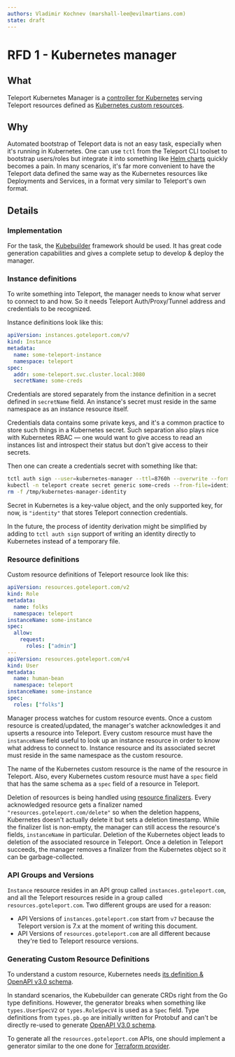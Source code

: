 ```yaml
---
authors: Vladimir Kochnev (marshall-lee@evilmartians.com)
state: draft
---
```


# RFD 1 - Kubernetes manager

## What

Teleport Kubernetes Manager is a [controller for Kubernetes](https://kubernetes.io/docs/concepts/architecture/controller/) serving Teleport resources defined as [Kubernetes custom resources](https://kubernetes.io/docs/concepts/extend-kubernetes/api-extension/custom-resources/).

## Why

Automated bootstrap of Teleport data is not an easy task, especially when it's running in Kubernetes. One can use `tctl` from the Teleport CLI toolset to bootstrap users/roles but integrate it into something like [Helm charts](https://helm.sh/docs/topics/charts/) quickly becomes a pain. In many scenarios, it's far more convenient to have the Teleport data defined the same way as the Kubernetes resources like Deployments and Services, in a format very similar to Teleport's own format.

## Details

### Implementation

For the task, the [Kubebuilder](https://kubebuilder.io/) framework should be used. It has great code generation capabilities and gives a complete setup to develop & deploy the manager.

### Instance definitions

To write something into Teleport, the manager needs to know what server to connect to and how. So it needs Teleport Auth/Proxy/Tunnel address and credentials to be recognized. 

Instance definitions look like this:

```yaml
apiVersion: instances.goteleport.com/v7
kind: Instance
metadata:
  name: some-teleport-instance
  namespace: teleport
spec:
  addr: some-teleport.svc.cluster.local:3080
  secretName: some-creds
```

Credentials are stored separately from the instance definition in a secret defined in `secretName` field. An instance's secret must reside in the same namespace as an instance resource itself.

Credentials data contains some private keys, and it's a common practice to store such things in a Kubernetes secret. Such separation also plays nice with Kubernetes RBAC — one would want to give access to read an instances list and introspect their status but don't give access to their secrets.

Then one can create a credentials secret with something like that:

```bash
tctl auth sign --user=kubernetes-manager --ttl=8760h --overwrite --format=file -o /tmp/kubernetes-manager-identity
kubectl -n teleport create secret generic some-creds --from-file=identity=/tmp/kubernetes-manager-identity
rm -f /tmp/kubernetes-manager-identity
```

Secret in Kubernetes is a key-value object, and the only supported key, for now, is `"identity"` that stores Teleport connection credentials.

In the future, the process of identity derivation might be simplified by adding to `tctl auth sign` support of writing an identity directly to Kubernetes instead of a temporary file.

### Resource definitions

Custom resource definitions of Teleport resource look like this:

```yaml
apiVersion: resources.goteleport.com/v2
kind: Role
metadata:
  name: folks
  namespace: teleport
instanceName: some-instance
spec:
  allow:
    request:
      roles: ["admin"]
---
apiVersion: resources.goteleport.com/v4
kind: User
metadata:
  name: human-bean
  namespace: teleport
instanceName: some-instance
spec:
  roles: ["folks"]
```

Manager process watches for custom resource events. Once a custom resource is created/updated, the manager's watcher acknowledges it and upserts a resource into Teleport. Every custom resource must have the `instanceName` field useful to look up an instance resource in order to know what address to connect to. Instance resource and its associated secret must reside in the same namespace as the custom resource.

The name of the Kubernetes custom resource is the name of the resource in Teleport. Also, every Kubernetes custom resource must have a `spec` field that has the same schema as a `spec` field of a resource in Teleport.

Deletion of resources is being handled using [resource finalizers](https://kubernetes.io/docs/concepts/overview/working-with-objects/finalizers/). Every acknowledged resource gets a finalizer named `"resources.goteleport.com/delete"` so when the deletion happens, Kubernetes doesn't actually delete it but sets a deletion timestamp. While the finalizer list is non-empty, the manager can still access the resource's fields, `instanceName` in particular. Deletion of the Kubernetes object leads to deletion of the associated resource in Teleport. Once a deletion in Teleport succeeds, the manager removes a finalizer from the Kubernetes object so it can be garbage-collected.

### API Groups and Versions

`Instance` resource resides in an API group called `instances.goteleport.com`, and all the Teleport resources reside in a group called `resources.goteleport.com`. Two different groups are used for a reason:

- API Versions of `instances.goteleport.com` start from `v7` because the Teleport version is 7.x at the moment of writing this document.
- API Versions of `resources.goteleport.com` are all different because they're tied to Teleport resource versions.

### Generating Custom Resource Definitions

To understand a custom resource, Kubernetes needs [its definition & OpenAPI v3.0 schema](https://kubernetes.io/docs/concepts/extend-kubernetes/api-extension/custom-resources/).

In standard scenarios, the Kubebuilder can generate CRDs right from the Go type definitions. However, the generator breaks when something like `types.UserSpecV2` or `types.RoleSpecV4` is used as a `Spec` field. Type definitions from `types.pb.go` are initially written for Protobuf and can't be directly re-used to generate [OpenAPI V3.0 schema](https://swagger.io/specification/).

To generate all the `resources.goteleport.com` APIs, one should implement a generator similar to the one done for [Terraform provider](https://github.com/gravitational/teleport-plugins/tree/master/terraform).
